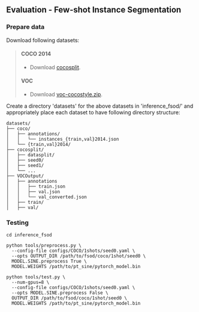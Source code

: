 ## Evaluation - Few-shot Instance Segmentation


### Prepare data

Download following datasets:


> #### COCO 2014
> - Download [cocosplit](https://drive.google.com/file/d/12jGNdhdL8jz5YO8Gz5P-liNtY7eAz6Av/view).
> #### VOC
> - Download [voc-cocostyle.zip](https://drive.google.com/file/d/16P6ewBkjg5WguQEzH3-GfnhHVht1cN-9/view?usp=sharing).

Create a directory 'datasets' for the above datasets in 'inference_fsod/' and appropriately place each dataset to have following directory structure:

    datasets/
    ├── coco/           
    │   ├── annotations/
    │   │   └── instances_{train,val}2014.json
    │   └── {train,val}2014/
    ├── cocosplit/
    │   ├── datasplit/
    │   ├── seed0/
    │   ├── seed1/
    │   └── ...
    ├── VOCOutput/
    │   ├── annotations
    │   │   ├── train.json
    │   │   ├── val.json
    │   │   └── val_converted.json
    │   ├── train/
    │   ├── val/



### Testing


```
cd inference_fsod

python tools/preprocess.py \
  --config-file configs/COCO/1shots/seed0.yaml \
  --opts OUTPUT_DIR /path/to/fsod/coco/1shot/seed0 \
  MODEL.SINE.preprocess True \
  MODEL.WEIGHTS /path/to/pt_sine/pytorch_model.bin

python tools/test.py \
  --num-gpus=8 \
  --config-file configs/COCO/1shots/seed0.yaml \
  --opts MODEL.SINE.preprocess False \
  OUTPUT_DIR /path/to/fsod/coco/1shot/seed0 \
  MODEL.WEIGHTS /path/to/pt_sine/pytorch_model.bin
```